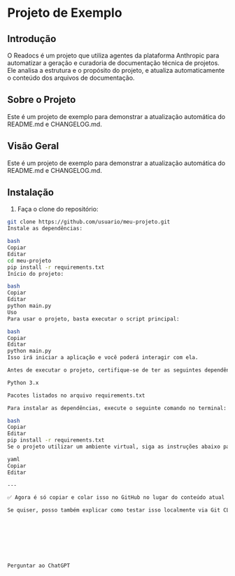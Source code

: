 # Projeto de Exemplo

## Introdução
O Readocs é um projeto que utiliza agentes da plataforma Anthropic para automatizar a geração e curadoria de documentação técnica de projetos. Ele analisa a estrutura e o propósito do projeto, e atualiza automaticamente o conteúdo dos arquivos de documentação.

## Sobre o Projeto
Este é um projeto de exemplo para demonstrar a atualização automática do README.md e CHANGELOG.md.

## Visão Geral
Este é um projeto de exemplo para demonstrar a atualização automática do README.md e CHANGELOG.md.

## Instalação

1. Faça o clone do repositório:

```bash
git clone https://github.com/usuario/meu-projeto.git
Instale as dependências:

bash
Copiar
Editar
cd meu-projeto
pip install -r requirements.txt
Início do projeto:

bash
Copiar
Editar
python main.py
Uso
Para usar o projeto, basta executar o script principal:

bash
Copiar
Editar
python main.py
Isso irá iniciar a aplicação e você poderá interagir com ela.

Antes de executar o projeto, certifique-se de ter as seguintes dependências instaladas:

Python 3.x

Pacotes listados no arquivo requirements.txt

Para instalar as dependências, execute o seguinte comando no terminal:

bash
Copiar
Editar
pip install -r requirements.txt
Se o projeto utilizar um ambiente virtual, siga as instruções abaixo para ativá-lo:

yaml
Copiar
Editar

---

✅ Agora é só copiar e colar isso no GitHub no lugar do conteúdo atual do `README.md`, clicar em **"Mark as resolved"** e depois em **"Commit merge"**.

Se quiser, posso também explicar como testar isso localmente via Git CLI se você estiver mexendo por terminal.








Perguntar ao ChatGPT
